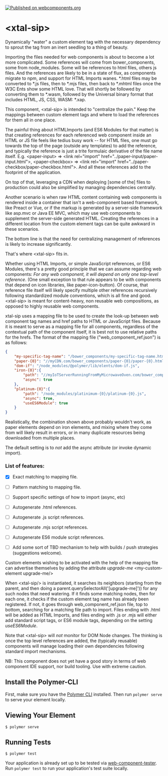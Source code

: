 [![Published on webcomponents.org](https://img.shields.io/badge/webcomponents.org-published-blue.svg)](https://www.webcomponents.org/element/bahrus/xtal-sip)

# \<xtal-sip\>

Dynamically "water" a custom element tag with the necessary dependency to sprout the tag from an inert seedling to a thing of beauty.

Importing the files needed for web components is about to become a lot more complicated.  Some references will come from bower_components, some from node_modules.  Some will be references to html files, others js files.  And the references are likely to be in a state of flux, as components migrate to npm, and support for HTML Imports wanes.  *.html files may be converted to *.js files, then to *.mjs files, then back to *.mhtml files once the W3C Ents show some HTML love.  That will shortly be followed by converting them to *.wasm, followed by the Universal binary format that includes HTML, JS, CSS, WASM: *.xap.

This component, \<xtal-sip\> is intended to "centralize the pain."  Keep the mappings between custom element tags and where to load the references for them all in one place.

The painful thing about HTMLImports (and ES6 Modules for that matter) is that creating references for each referenced web component inside an HTML or JS file feels like tedius busy work -- for HTML files, one must go towards the top of the page (outside any templates) to add the reference, and typically the reference is just a trite formulaic derivative of the file name itself.  E.g. \<paper-input\> => \<link rel="import" href="../paper-input/paper-input.html"\>, \<paper-checkbox\> => \<link rel="import" href="../paper-checkbox/paper-checkbox.html"\>.   And all these references add to the footprint of the application.

On top of that, leveraging a CDN when deploying [some of the] files to production could also be simplified by managing dependencies centrally.

Another scenario is when raw HTML content containing web components is rendered inside a container that isn't a web-component based framework, like Preact or Vue, or if the markup is generated by a server-side framework like asp.mvc or Java EE MVC, which may use web components to supplement the server-side generated HTML. Creating the references in a different location from the custom element tags can be quite awkward in these scenarios.

The bottom line is that the need for centralizing management of references is likely to increase significantly. 

That's where \<xtal-sip\> fits in.

Whether using HTML Imports, or simple JavaScript references, or ES6 Modules, there's a pretty good principle that we can assume regarding web components:  *For any web component, it will depend on only one top-level reference*.  (One small exception to that rule appears to be with components that depend on icon libraries, like paper-icon-button).  Of course, that reference file itself will likely specify multiple other references recursively following standardized module conventions, which is all fine and good.  \<xtal-sip\> is meant for content-heavy, non reusable web compositions, as opposed to highly reusable web components.  

xtal-sip uses a mapping file to be used to create the look-up between web component tag names and href paths to HTML or JavaScript files.  Because it is meant to serve as a mapping file for all components, regardless of the contextual path of the component itself, it is best not to use relative paths for the hrefs. The format of the mapping file ("web_component_ref.json") is as follows:

```json
{
    "my-specific-tag-name": "/bower_components/my-specific-tag-name.html",
    "paper-{0}": "//myCDN.com/bower_components/paper-{0}/paper-{0}.html",
    "dom-if": "/node_modules/@polymer/lib/elents/dom-if.js",
    "iron-{0}":{
        "path": "//myIoTServerRunningFromMyMicrowaveOven.com/bower_components/iron-{0}/iron-{0}.html",
        "async": true
    },
    "platinum-{0}":{
        "path": "/node_modules/platinimum-{0}/platinum-{0}.js",
        "async": true,
        "useES6Module": true
    }
}
```
Realistically, the combination shown above probably wouldn't work, as paper elements depend on iron elements, and mixing where they come from will likely result in errors, or in many duplicate resources being downloaded from multiple places. 

The default setting is to *not* add the async attribute (or invoke dynamic import).

### List of features:

- [x] Exact matching to mapping file.
- [ ] Pattern matching to mapping file.
- [ ] Support specific settings of how to import (async, etc)
- [ ] Autogenerate .html references.
- [ ] Autogenerate .js script references.
- [ ] Autogenerate .mjs script references.
- [ ] Autogenerate ES6 module script references.
- [ ] Add some sort of TBD mechanism to help with builds / push strategies (suggestions welcome).
  

Custom elements wishing to be activated with the help of the mapping file can advertise themselves by adding the attribute _upgrade-me_ \<my-custom-element upgrade-me/>

When \<xtal-sip/> is instantiated, it searches its neighbors (starting from the parent, and then doing a parent.querySelectorAll('[upgrade-me]')) for any such nodes that need watering.  If it finds some matching nodes, then for each one, it checks if the custom element tag name has already been registered.  If not, it goes through web_component_ref.json file, top to bottom, searching for a matching file path to import. Files ending with .html will be added as HTML Imports, and files ending with .js or .mjs will either add standard script tags, or ES6 module tags, depending on the setting _useES6Module_.

Note that \<xtal-sip> will *not* monitor for DOM Node changes.  The thinking is once the top level references are added, the (typically reusable) components will manage loading their own dependencies following standard import mechanisms.

NB:  This component does not yet have a good story in terms of web component IDE support, nor build tooling.  Use with extreme caution.

## Install the Polymer-CLI

First, make sure you have the [Polymer CLI](https://www.npmjs.com/package/polymer-cli) installed. Then run `polymer serve` to serve your element locally.

## Viewing Your Element

```
$ polymer serve
```

## Running Tests

```
$ polymer test
```

Your application is already set up to be tested via [web-component-tester](https://github.com/Polymer/web-component-tester). Run `polymer test` to run your application's test suite locally.
